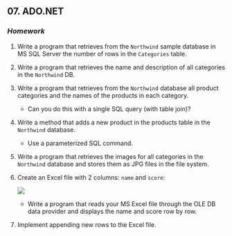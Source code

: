 ## 07. ADO.NET
### _Homework_

1.  Write a program that retrieves from the `Northwind` sample database in MS SQL Server the number of rows in the `Categories` table.
1.  Write a program that retrieves the name and description of all categories in the `Northwind` DB.
1.  Write a program that retrieves from the `Northwind` database all product categories and the names of the products in each category.
    *   Can you do this with a single SQL query (with table join)?
1.  Write a method that adds a new product in the products table in the `Northwind` database.
    *   Use a parameterized SQL command.
1.  Write a program that retrieves the images for all categories in the `Northwind` database and stores them as JPG files in the file system.
1.  Create an Excel file with 2 columns: `name` and `score`:

    ![](imgs/excel.png)
    *   Write a program that reads your MS Excel file through the OLE DB data provider and displays the name and score row by row.
1.  Implement appending new rows to the Excel file.